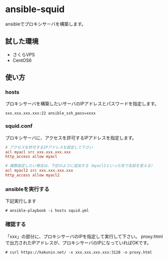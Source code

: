 # ansible-squid

ansibleでプロキシサーバを構築します。

## 試した環境

- さくらVPS
- CentOS6

## 使い方

### hosts

プロキシサーバを構築したいサーバのIPアドレスとパスワードを指定します。

```hosts
xxx.xxx.xxx.xxx:22 ansible_ssh_pass=xxxx
```

### squid.conf

プロキシサーバに、アクセスを許可するIPアドレスを指定します。

```squid.conf
# アクセスを許可するIPアドレスを設定して下さい
acl myacl src xxx.xxx.xxx.xxx
http_access allow myacl

# 複数指定したい場合は、下記のように追加する（myacl2といった形で名前を変える）
acl myacl2 src xxx.xxx.xxx.xxx
http_access allow myacl2
```

### ansibleを実行する

下記実行します


```
# ansible-playbook -i hosts squid.yml
```

### 確認する

「xxx」の部分に、プロキシサーバのIPを指定して実行して下さい。
proxy.htmlで出力されたIPアドレスが、プロキシサーバのIPになっていればOKです。

```
# curl https://kakunin.net/ -x xxx.xxx.xxx.xxx:3128 -o proxy.html
```
